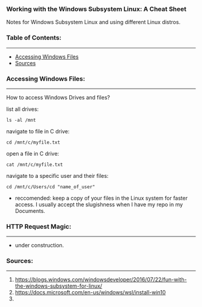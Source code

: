 ### Working with the Windows Subsystem Linux: A Cheat Sheet
Notes for Windows Subsystem Linux and using different Linux distros.

### Table of Contents:
---
- [Accessing Windows Files](#accessing-windows-files)
- [Sources](#sources)


### Accessing Windows Files:
---
How to access Windows Drives and files?

list all drives:

`ls -al /mnt  `

navigate to file in C drive:

`cd /mnt/c/myfile.txt       `

open a file in C drive:

`cat /mnt/c/myfile.txt       `

navigate to a specific user and their files:

`cd /mnt/c/Users/cd "name_of_user"`

* reccomended: keep a copy of your files in the Linux system for faster access. I usually accept the slugishness when I have my repo in my Documents.

### HTTP Request Magic:
---
- under construction.


### Sources:
---
1. https://blogs.windows.com/windowsdeveloper/2016/07/22/fun-with-the-windows-subsystem-for-linux/
2. https://docs.microsoft.com/en-us/windows/wsl/install-win10
3.
